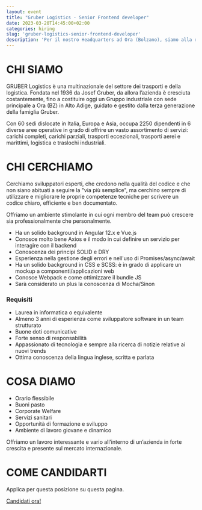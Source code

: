 ```yaml
---
layout: event
title: "Gruber Logistics - Senior Frontend developer"
date: 2023-03-20T14:45:00+02:00
categories: hiring
slug: 'gruber-logistics-senior-frontend-developer'
description: 'Per il nostro Headquarters ad Ora (Bolzano), siamo alla ricerca di un Senior Frontend developer.'
---
```


# CHI SIAMO

GRUBER Logistics è una multinazionale del settore dei trasporti e della logistica. Fondata nel 1936 da Josef Gruber, da allora l’azienda è cresciuta costantemente, fino a costituire oggi un Gruppo industriale con sede principale a Ora (BZ) in Alto Adige, guidato e gestito dalla terza generazione della famiglia Gruber.

Con 60 sedi dislocate in Italia, Europa e Asia, occupa 2250 dipendenti in 6 diverse aree operative in grado di offrire un vasto assortimento di servizi: carichi completi, carichi parziali, trasporti eccezionali, trasporti aerei e marittimi, logistica e traslochi industriali.

# CHI CERCHIAMO

Cerchiamo sviluppatori esperti, che credono nella qualità del codice e che non siano abituati a seguire la "via più semplice", ma cerchino sempre di utilizzare e migliorare le proprie competenze tecniche per scrivere un codice chiaro, efficiente e ben documentato.

Offriamo un ambiente stimolante in cui ogni membro del team può crescere sia professionalmente che personalmente.

- Ha un solido background in Angular 12.x e Vue.js
- Conosce molto bene Axios e il modo in cui definire un servizio per interagire con il backend
- Conoscenza dei principi SOLID e DRY
- Esperienza nella gestione degli errori e nell'uso di Promises/async/await
- Ha un solido background in CSS e SCSS: è in grado di applicare un mockup a componenti/applicazioni web
- Conosce Webpack e come ottimizzare il bundle JS
- Sarà considerato un plus la conoscenza di Mocha/Sinon

### Requisiti

- Laurea in informatica o equivalente
- Almeno 3 anni di esperienza come sviluppatore software in un team strutturato
- Buone doti comunicative
- Forte senso di responsabilità
- Appassionato di tecnologia e sempre alla ricerca di notizie relative ai nuovi trends
- Ottima conoscenza della lingua inglese, scritta e parlata

# COSA DIAMO

- Orario flessibile
- Buoni pasto
- Corporate Welfare
- Servizi sanitari
- Opportunità di formazione e sviluppo
- Ambiente di lavoro giovane e dinamico

Offriamo un lavoro interessante e vario all’interno di un’azienda in forte crescita e presente sul mercato internazionale.

# COME CANDIDARTI

Applica per questa posizione su questa pagina.

<a class="btn btn-primary text-white btn-lg mt-3" target="_blank" href="https://gl.onboard.org/jobs/RGbQkO42?from_career_page=true">Candidati ora!</a>
